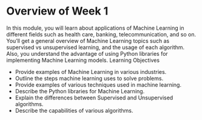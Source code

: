 # Overview of Week 1

In this module, you will learn about applications of Machine Learning in different fields such as health care, banking, telecommunication, and so on. You’ll get a general overview of Machine Learning topics such as supervised vs unsupervised learning, and the usage of each algorithm. Also, you understand the advantage of using Python libraries for implementing Machine Learning models.
Learning Objectives
- Provide examples of Machine Learning in various industries.
- Outline the steps machine learning uses to solve problems.
- Provide examples of various techniques used in machine learning.
- Describe the Python libraries for Machine Learning.
- Explain the differences between Supervised and Unsupervised algorithms.
- Describe the capabilities of various algorithms.